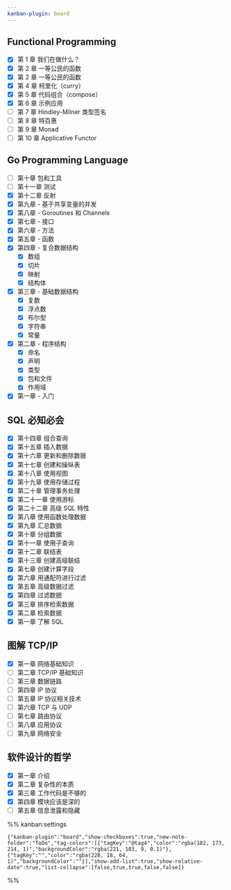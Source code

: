 ```yaml
---
kanban-plugin: board
---
```


## Functional Programming

- [x] 第 1 章 我们在做什么？
- [x] 第 2 章 一等公民的函数
- [x] 第 2 章 一等公民的函数
- [x] 第 4 章 柯里化（curry）
- [x] 第 5 章 代码组合（compose）
- [x] 第 6 章 示例应用
- [ ] 第 7 章 Hindley-Milner 类型签名
- [ ] 第 8 章 特百惠
- [ ] 第 9 章 Monad
- [ ] 第 10 章 Applicative Functor

## Go Programming Language

- [ ] 第十章 包和工具
- [ ] 第十一章 测试
- [x] 第十二章 反射
- [x] 第九章 - 基于共享变量的并发
- [x] 第八章 - Goroutines 和 Channels
- [x] 第七章 - 接口
- [x] 第六章 - 方法
- [x] 第五章 - 函数
- [x] 第四章 - 复合数据结构
  - [x] 数组
  - [x] 切片
  - [x] 映射
  - [x] 结构体
- [x] 第三章 - 基础数据结构
  - [x] 复数
  - [x] 浮点数
  - [x] 布尔型
  - [x] 字符串
  - [x] 常量
- [x] 第二章 - 程序结构
  - [x] 命名
  - [x] 声明
  - [x] 类型
  - [x] 包和文件
  - [x] 作用域
- [x] 第一章 - 入门

## SQL 必知必会

- [x] 第十四章 组合查询
- [x] 第十五章 插入数据
- [x] 第十六章 更新和删除数据
- [x] 第十七章 创建和操纵表
- [x] 第十八章 使用视图
- [x] 第十九章 使用存储过程
- [x] 第二十章 管理事务处理
- [x] 第二十一章 使用游标
- [x] 第二十二章 高级 SQL 特性
- [x] 第八章 使用函数处理数据
- [x] 第九章 汇总数据
- [x] 第十章 分组数据
- [x] 第十一章 使用子查询
- [x] 第十二章 联结表
- [x] 第十三章 创建高级联结
- [x] 第七章 创建计算字段
- [x] 第六章 用通配符进行过滤
- [x] 第五章 高级数据过滤
- [x] 第四章 过滤数据
- [x] 第三章 排序检索数据
- [x] 第二章 检索数据
- [x] 第一章 了解 SQL

## 图解 TCP/IP

- [x] 第一章 网络基础知识
- [ ] 第二章 TCP/IP 基础知识
- [ ] 第三章 数据链路
- [ ] 第四章 IP 协议
- [ ] 第五章 IP 协议相关技术
- [ ] 第六章 TCP 与 UDP
- [ ] 第七章 路由协议
- [ ] 第八章 应用协议
- [ ] 第九章 网络安全

## 软件设计的哲学

- [x] 第一章 介绍
- [x] 第二章 复杂性的本质
- [x] 第三章 工作代码是不够的
- [x] 第四章 模块应该是深的
- [ ] 第五章 信息泄露和隐藏

%% kanban:settings

```
{"kanban-plugin":"board","show-checkboxes":true,"new-note-folder":"ToDo","tag-colors":[{"tagKey":"@tag4","color":"rgba(182, 173, 214, 1)","backgroundColor":"rgba(221, 103, 9, 0.1)"},{"tagKey":"","color":"rgba(228, 18, 64, 1)","backgroundColor":""}],"show-add-list":true,"show-relative-date":true,"list-collapse":[false,true,true,false,false]}
```

%%
